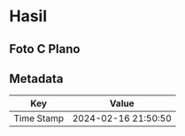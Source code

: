 # Hasil

## Foto C Plano


## Metadata

| Key        | Value               |
| ---------- | ------------------- |
| Time Stamp | 2024-02-16 21:50:50 |



